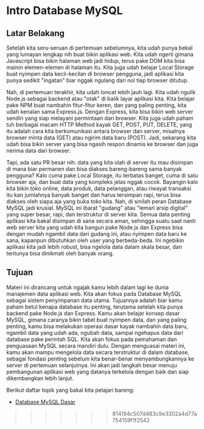 # Intro Database MySQL

## Latar Belakang

Setelah kita seru-seruan di pertemuan sebelumnya, kita udah punya bekal yang lumayan lengkap nih buat bikin aplikasi web. Kita udah ngerti gimana Javascript bisa bikin halaman web jadi hidup, terus pake DOM kita bisa mainin elemen-elemen di halaman itu. Kita juga udah belajar Local Storage buat nyimpen data kecil-kecilan di browser pengguna, jadi aplikasi kita punya sedikit "ingatan" biar nggak ngulang dari nol tiap browser ditutup.

Nah, di pertemuan terakhir, kita udah loncat lebih jauh lagi. Kita udah ngulik Node.js sebagai backend atau "otak" di balik layar aplikasi kita. Kita belajar pake NPM buat nambahin fitur-fitur keren, dan yang paling penting, kita udah kenalan sama Express.js. Dengan Express, kita bisa bikin web server sendiri yang siap melayani permintaan dari browser. Kita juga udah paham tuh berbagai macam HTTP Method kayak GET, POST, PUT, DELETE, yang itu adalah cara kita berkomunikasi antara browser dan server, misalnya browser minta data (GET) atau ngirim data baru (POST). Jadi, sekarang kita udah bisa bikin server yang bisa ngasih respon dinamis ke browser dan juga nerima data dari browser.

Tapi, ada satu PR besar nih: data yang kita olah di server itu mau disimpan di mana biar permanen dan bisa diakses bareng-bareng sama banyak pengguna? Kalo cuma pake Local Storage, itu terbatas banget, cuma di satu browser aja, dan buat data yang kompleks jelas nggak cocok. Bayangin kalo kita bikin toko online, data produk, data pelanggan, atau riwayat transaksi itu kan jumlahnya banyak banget dan harus tersimpan rapi, terus bisa diakses oleh siapa aja yang buka toko kita. Nah, di sinilah peran Database MySQL jadi krusial. MySQL ini ibarat "gudang" atau "lemari arsip digital" yang super besar, rapi, dan terstruktur di server kita. Semua data penting aplikasi kita bakal disimpan di sana secara aman, sehingga suatu saat nanti web server kita yang udah kita bangun pake Node.js dan Express bisa dengan mudah ngambil data dari gudang ini, atau nyimpen data baru ke sana, kapanpun dibutuhkan oleh user yang berbeda-beda. Ini ngebikin aplikasi kita jadi lebih robust, bisa ngelola data dalam skala besar, dan tentunya bisa dinikmati oleh banyak orang.

## Tujuan

Materi ini dirancang untuk ngajak kamu lebih dalam lagi ke dunia manajemen data aplikasi web. Kita akan fokus pada Database MySQL sebagai sistem penyimpanan data utama. Tujuannya adalah biar kamu paham betul kenapa database itu penting, terutama setelah kita punya backend pake Node.js dan Express. Kamu akan belajar konsep dasar MySQL, gimana caranya bikin tabel buat nyimpen data, dan yang paling penting, kamu bisa melakukan operasi dasar kayak nambahin data baru, ngambil data yang udah ada, ngubah data, sampai ngehapus data dari database pake perintah SQL. Kita akan fokus pada pemahaman dan penguasaan MySQL secara mandiri dulu. Dengan menguasai materi ini, kamu akan mampu mengelola data secara terstruktur di dalam database, sebagai fondasi penting sebelum kita benar-benar menyambungkannya ke server di pertemuan selanjutnya. Ini akan jadi langkah besar menuju pembangunan aplikasi web yang datanya terkelola dengan baik dan siap dikembangkan lebih lanjut.


Berikut daftar topik yang bakal kita pelajari bareng:

- [Database MySQL Dasar](https://gilacoding.com/read/belajar-dasar-dasar-database-mysql-dengan-cmd)

>>>>>>> 814194c507d483c9e3302a4d77a754159f1f2542

